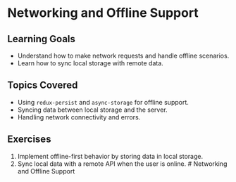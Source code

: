 # Networking and Offline Support

## Learning Goals
- Understand how to make network requests and handle offline scenarios.
- Learn how to sync local storage with remote data.

## Topics Covered
- Using `redux-persist` and `async-storage` for offline support.
- Syncing data between local storage and the server.
- Handling network connectivity and errors.

## Exercises
1. Implement offline-first behavior by storing data in local storage.
2. Sync local data with a remote API when the user is online.
﻿# Networking and Offline Support
